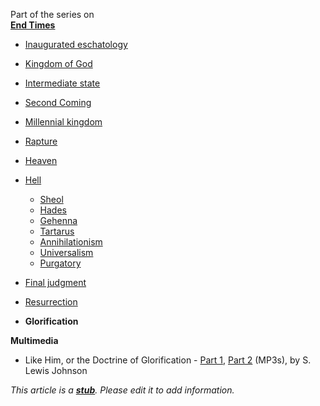 Part of the series on  
**[End Times](End_times "End times")**
-   [Inaugurated eschatology](Inaugurated_eschatology "Inaugurated eschatology")
-   [Kingdom of God](Kingdom_of_God "Kingdom of God")
-   [Intermediate state](Intermediate_state "Intermediate state")
-   [Second Coming](Second_Coming "Second Coming")
-   [Millennial kingdom](Millennial_kingdom "Millennial kingdom")
-   [Rapture](Rapture "Rapture")
-   [Heaven](Heaven "Heaven")
-   [Hell](Hell "Hell")
    -   [Sheol](Sheol "Sheol")
    -   [Hades](Hades "Hades")
    -   [Gehenna](Gehenna "Gehenna")
    -   [Tartarus](Tartarus "Tartarus")
    -   [Annihilationism](Annihilationism "Annihilationism")
    -   [Universalism](Universalism "Universalism")
    -   [Purgatory](Purgatory "Purgatory")

-   [Final judgment](Final_judgment "Final judgment")
-   [Resurrection](Resurrection "Resurrection")
-   **Glorification**

**Multimedia**

-   Like Him, or the Doctrine of Glorification -
    [Part 1](http://www.believerschapeldallas.org/audio/slj-69_systematic-theology/056_SLJ_69_32K.mp3),
    [Part 2](http://www.believerschapeldallas.org/audio/slj-69_systematic-theology/057_SLJ_69_32K.mp3)
    (MP3s), by S. Lewis Johnson

*This article is a **[stub](http://www.theopedia.com/Category:Theopedia_stubs "Category:Theopedia stubs")**. Please edit it to add information.*


